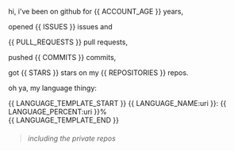 hi, i've been on github for {{ ACCOUNT_AGE }} years,

opened {{ ISSUES }} issues and

{{ PULL_REQUESTS }} pull requests,

pushed {{ COMMITS }} commits,

got {{ STARS }} stars on my {{ REPOSITORIES }} repos.

oh ya, my language thingy:

{{ LANGUAGE_TEMPLATE_START }} {{ LANGUAGE_NAME:uri }}: {{ LANGUAGE_PERCENT:uri }}%<br> {{ LANGUAGE_TEMPLATE_END }}

> ###### including the private repos
